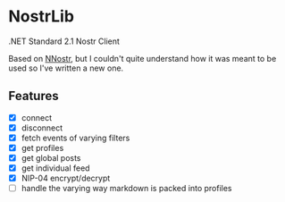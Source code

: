 # NostrLib

.NET Standard 2.1 Nostr Client

Based on [NNostr](https://github.com/Kukks/NNostr), but I couldn't quite understand how it was meant to be used so I've written a new one.

## Features

- [x] connect
- [x] disconnect
- [x] fetch events of varying filters
- [x] get profiles
- [x] get global posts
- [x] get individual feed
- [x] NIP-04 encrypt/decrypt
- [ ] handle the varying way markdown is packed into profiles
